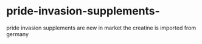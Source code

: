 # pride-invasion-supplements-
pride invasion supplements are new in market the creatine is imported from germany 
